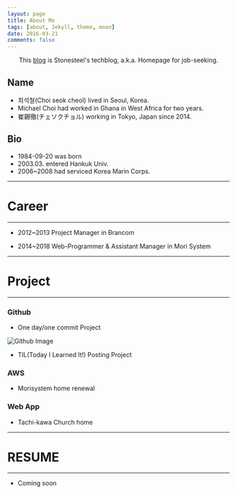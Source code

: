 ```yaml
---
layout: page
title: About Me
tags: [about, Jekyll, theme, moon]
date: 2016-03-21
comments: false
---
```


<center>This <a href="https://stonesteel1023.github.io">blog</a> is Stonesteel's techblog, a.k.a. Homepage for  job-seeking.</center>

## Name
* 최석철(Choi seok cheol) lived in Seoul, Korea.
* Michael Choi had worked in Ghana in West Africa for two years.
* 崔錫徹(チェソクチョル) working in Tokyo, Japan since 2014.


## Bio
* 1984-09-20 was born
* 2003.03. entered Hankuk Univ.
* 2006~2008 had serviced Korea Marin Corps.

---
# Career
---
- 2012~2013 Project Manager in Brancom

- 2014~2018 Web-Programmer & Assistant Manager in Mori System

---
# Project
---
### Github 
* One day/one commit Project
<img src="https://ghchart.rshah.org/stonesteel1023" alt="Github Image" style="max-width:100%">

* TIL(Today I Learned It!) Posting Project

### AWS
* Morisystem home renewal

### Web App
* Tachi-kawa Church home

---
# RESUME
---
* Coming soon
